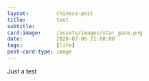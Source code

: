 ```yaml
---
layout:         chinese-post
title:          test
subtitle:
card-image:     /assets/images/star_gaze.png
date:           2020-07-06 21:00:00
tags:           [life]
post-card-type: image
---
```


Just a test


